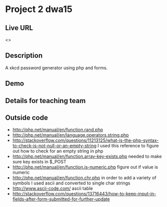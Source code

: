 # Project 2 dwa15

## Live URL
<>

## Description
A xkcd password generator using php and forms.

## Demo


## Details for teaching team


## Outside code
* http://php.net/manual/en/function.rand.php
* http://php.net/manual/en/language.operators.string.php
* http://stackoverflow.com/questions/11213125/what-is-the-php-syntax-to-check-is-not-null-or-an-empty-string I used this reference to figure out how to check for an empty string in php
* http://php.net/manual/en/function.array-key-exists.php needed to make sure key exists in $_POST
* http://php.net/manual/en/function.is-numeric.php figure out if value is numeric
* http://php.net/manual/en/function.chr.php in order to add a variety of symbols I used ascii and converted to single char strings
* http://www.ascii-code.com/ ascii table
* http://stackoverflow.com/questions/13716443/how-to-keep-input-in-fields-after-form-submitted-for-further-update
